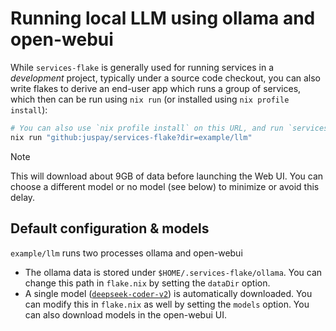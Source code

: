 # Running local LLM using ollama and open-webui

While `services-flake` is generally used for running services in a *development* project, typically under a source code checkout, you can also write flakes to derive an end-user app which runs a group of services, which then can be run using `nix run` (or installed using `nix profile install`):

```sh
# You can also use `nix profile install` on this URL, and run `services-flake-llm`
nix run "github:juspay/services-flake?dir=example/llm"
```

>[!NOTE]
>This will download about 9GB of data before launching the Web UI. You can choose a different model or no model (see below) to minimize or avoid this delay.

## Default configuration & models

`example/llm` runs two processes ollama and open-webui

- The ollama data is stored under `$HOME/.services-flake/ollama`. You can change this path in `flake.nix` by setting the `dataDir` option.
- A single model ([`deepseek-coder-v2`](https://ollama.com/library/deepseek-coder-v2)) is automatically downloaded. You can modify this in `flake.nix` as well by setting the `models` option. You can also download models in the open-webui UI.
